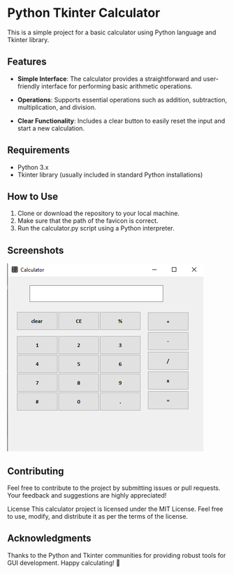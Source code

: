 # Python Tkinter Calculator

This is a simple project for a basic calculator using Python language and Tkinter library.

## Features
- **Simple Interface**: The calculator provides a straightforward and user-friendly interface for performing basic arithmetic operations.

- **Operations**: Supports essential operations such as addition, subtraction, multiplication, and division.

- **Clear Functionality**: Includes a clear button to easily reset the input and start a new calculation.

## Requirements
- Python 3.x
- Tkinter library (usually included in standard Python installations)

## How to Use
1. Clone or download the repository to your local machine.
2. Make sure that the path of the favicon is correct.
3. Run the calculator.py script using a Python interpreter.

## Screenshots
![Calculator Screenshot ](https://raw.githubusercontent.com/OctuMan/basic_calculator/master/screenshot.png)


## Contributing
Feel free to contribute to the project by submitting issues or pull requests. Your feedback and suggestions are highly appreciated!

License
This calculator project is licensed under the MIT License. Feel free to use, modify, and distribute it as per the terms of the license.

## Acknowledgments
Thanks to the Python and Tkinter communities for providing robust tools for GUI development.
Happy calculating! 🧮